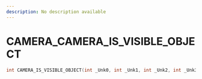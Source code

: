 ```yaml
---
description: No description available 
---
```


# CAMERA\_CAMERA_IS_VISIBLE_OBJECT

```cpp
int CAMERA_IS_VISIBLE_OBJECT(int _Unk0, int _Unk1, int _Unk2, int _Unk3, int _Unk4, int _Unk5, int _Unk6);
```